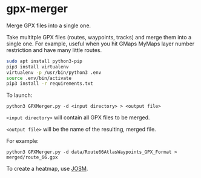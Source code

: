 # gpx-merger
Merge GPX files into a single one.

Take multitple GPX files (routes, waypoints, tracks) and merge them into a single one. For example, useful when you hit GMaps MyMaps layer number restriction and have many little routes.

```bash
sudo apt install python3-pip
pip3 install virtualenv
virtualenv -p /usr/bin/python3 .env
source .env/bin/activate
pip3 install -r requirements.txt
```

To launch:

`python3 GPXMerger.py -d <input directory> > <output file>`

`<input directory>` will contain all GPX files to be merged. 

`<output file>` will be the name of the resulting, merged file.

For example:

`python3 GPXMerger.py -d data/Route66AtlasWaypoints_GPX_Format > merged/route_66.gpx`

To create a heatmap, use [JOSM](https://josm.openstreetmap.de/).
